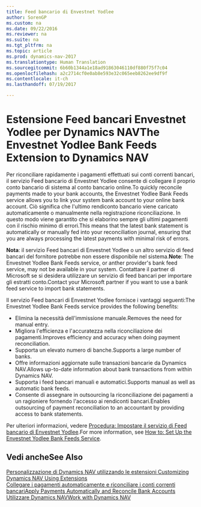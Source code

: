 ```yaml
---
title: Feed bancario di Envestnet Yodlee
author: SorenGP
ms.custom: na
ms.date: 09/22/2016
ms.reviewer: na
ms.suite: na
ms.tgt_pltfrm: na
ms.topic: article
ms.prod: dynamics-nav-2017
ms.translationtype: Human Translation
ms.sourcegitcommit: 6b60b1344a1e18ad91863046110df880f75f7c04
ms.openlocfilehash: a2c2714cf0e0ab8e593e32c065eeb8262ee9df9f
ms.contentlocale: it-ch
ms.lasthandoff: 07/19/2017

---
```


# <a name="the-envestnet-yodlee-bank-feeds-extension-to-dynamics-nav"></a><span data-ttu-id="77e37-102">Estensione Feed bancari Envestnet Yodlee per Dynamics NAV</span><span class="sxs-lookup"><span data-stu-id="77e37-102">The Envestnet Yodlee Bank Feeds Extension to Dynamics NAV</span></span>
<span data-ttu-id="77e37-103">Per riconciliare rapidamente i pagamenti effettuati sui conti correnti bancari, il servizio Feed bancario di Envestnet Yodlee consente di collegare il proprio conto bancario di sistema al conto bancario online.</span><span class="sxs-lookup"><span data-stu-id="77e37-103">To quickly reconcile payments made to your bank accounts, the Envestnet Yodlee Bank Feeds service allows you to link your system bank account to your online bank account.</span></span> <span data-ttu-id="77e37-104">Ciò significa che l'ultimo rendiconto bancario viene caricato automaticamente o manualmente nella registrazione riconciliazione. In questo modo viene garantito che si elaborino sempre gli ultimi pagamenti con il rischio minimo di errori.</span><span class="sxs-lookup"><span data-stu-id="77e37-104">This means that the latest bank statement is automatically or manually fed into your reconciliation journal, ensuring that you are always processing the latest payments with minimal risk of errors.</span></span>

<span data-ttu-id="77e37-105">**Nota**: il servizio Feed bancari di Envestnet Yodlee o un altro servizio di feed bancari del fornitore potrebbe non essere disponibile nel sistema.</span><span class="sxs-lookup"><span data-stu-id="77e37-105">**Note**: The Envestnet Yodlee Bank Feeds service, or anther provider's bank feed service, may not be available in your system.</span></span> <span data-ttu-id="77e37-106">Contattare il partner di Microsoft se si desidera utilizzare un servizio di feed bancari per importare gli estratti conto.</span><span class="sxs-lookup"><span data-stu-id="77e37-106">Contact your Microsoft partner if you want to use a bank feed service to import bank statements.</span></span>

<span data-ttu-id="77e37-107">Il servizio Feed bancari di Envestnet Yodlee fornisce i vantaggi seguenti:</span><span class="sxs-lookup"><span data-stu-id="77e37-107">The Envestnet Yodlee Bank Feeds service provides the following benefits:</span></span>

- <span data-ttu-id="77e37-108">Elimina la necessità dell'immissione manuale.</span><span class="sxs-lookup"><span data-stu-id="77e37-108">Removes the need for manual entry.</span></span>
- <span data-ttu-id="77e37-109">Migliora l'efficienza e l'accuratezza nella riconciliazione dei pagamenti.</span><span class="sxs-lookup"><span data-stu-id="77e37-109">Improves efficiency and accuracy when doing payment reconciliation.</span></span>
- <span data-ttu-id="77e37-110">Supporta un elevato numero di banche.</span><span class="sxs-lookup"><span data-stu-id="77e37-110">Supports a large number of banks.</span></span>
- <span data-ttu-id="77e37-111">Offre informazioni aggiornate sulle transazioni bancarie da Dynamics NAV.</span><span class="sxs-lookup"><span data-stu-id="77e37-111">Allows up-to-date information about bank transactions from within Dynamics NAV.</span></span>
- <span data-ttu-id="77e37-112">Supporta i feed bancari manuali e automatici.</span><span class="sxs-lookup"><span data-stu-id="77e37-112">Supports manual as well as automatic bank feeds.</span></span>
- <span data-ttu-id="77e37-113">Consente di assegnare in outsourcing la riconciliazione dei pagamenti a un ragioniere fornendo l'accesso ai rendiconti bancari.</span><span class="sxs-lookup"><span data-stu-id="77e37-113">Enables outsourcing of payment reconciliation to an accountant by providing access to bank statements.</span></span>

<span data-ttu-id="77e37-114">Per ulteriori informazioni, vedere [Procedura: Impostare il servizio di Feed bancario di Envestnet Yodlee](bank-how-setup-bank-statement-service.md).</span><span class="sxs-lookup"><span data-stu-id="77e37-114">For more information, see [How to: Set Up the Envestnet Yodlee Bank Feeds Service](bank-how-setup-bank-statement-service.md).</span></span>

## <a name="see-also"></a><span data-ttu-id="77e37-115">Vedi anche</span><span class="sxs-lookup"><span data-stu-id="77e37-115">See Also</span></span>  
<span data-ttu-id="77e37-116">[Personalizzazione di Dynamics NAV utilizzando le estensioni ](ui-extensions.md)  </span><span class="sxs-lookup"><span data-stu-id="77e37-116">[Customizing Dynamics NAV Using Extensions ](ui-extensions.md)  </span></span>  
[<span data-ttu-id="77e37-117">Collegare i pagamenti automaticamente e riconciliare i conti correnti bancari</span><span class="sxs-lookup"><span data-stu-id="77e37-117">Apply Payments Automatically and Reconcile Bank Accounts</span></span>](receivables-apply-payments-auto-reconcile-bank-accounts.md)  
[<span data-ttu-id="77e37-118">Utilizzare Dynamics NAV</span><span class="sxs-lookup"><span data-stu-id="77e37-118">Work with Dynamics NAV</span></span>](ui-work-product.md)


